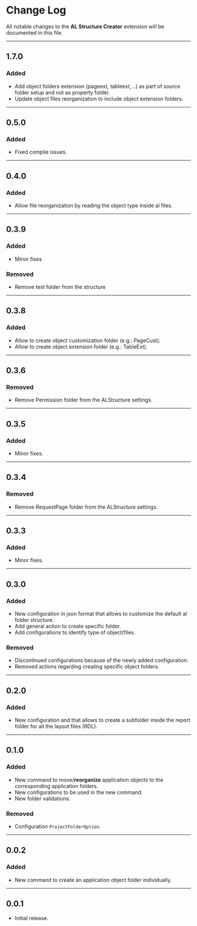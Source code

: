 # Change Log

All notable changes to the **AL Structure Creator** extension will be documented in this file.

----

## 1.7.0

### Added

- Add object folders extension (pageext, tableext, ..) as part of source folder setup and not as property folder.
- Update object files reorganization to include object extension folders.

----

## 0.5.0

### Added

- Fixed compile issues.

----

## 0.4.0

### Added

- Allow file reorganization by reading the object type inside al files.

----

## 0.3.9

### Added

- Minor fixes

### Removed

- Remove test folder from the structure

----

## 0.3.8

### Added

- Allow to create object customization folder (e.g.: PageCust).
- Allow to create object extension folder (e.g.: TableExt).

----

## 0.3.6

### Removed

- Remove Permission folder from the ALStructure settings.

----

## 0.3.5

### Added

- Minor fixes.

----

## 0.3.4

### Removed

- Remove RequestPage folder from the ALStructure settings.

----

## 0.3.3

### Added

- Minor fixes.

----

## 0.3.0

### Added

- New configuration in json format that allows to customize the default al folder structure.
- Add general action to create specific folder.
- Add configurations to identify type of object/files.

### Removed

- Discontinued configurations because of the newly added configuration.
- Removed actions regarding creating specific object folders.

----

## 0.2.0

### Added

- New configuration and that allows to create a subfolder inside the report folder for all the layout files (RDL).

----

## 0.1.0

### Added

- New command to move/**reorganize** application objects to the corresponding application folders.
- New configurations to be used in the new command.
- New folder validations.

### Removed

- Configuration `ProjectFolderOption`.

----

## 0.0.2

### Added

- New command to create an application object folder individually.

----

## 0.0.1

- Initial release.
